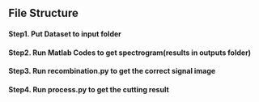 ## File Structure

#### Step1. Put Dataset to input folder
#### Step2. Run Matlab Codes to get spectrogram(results in outputs folder)
#### Step3. Run recombination.py to get the correct signal image
#### Step4. Run process.py to get the cutting result